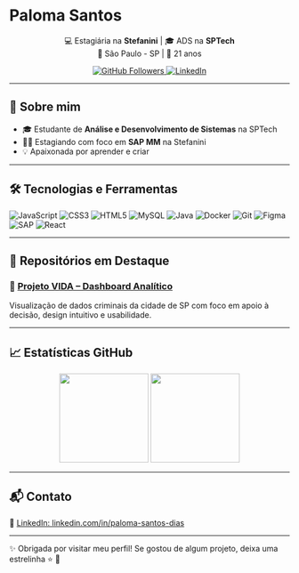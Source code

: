 <h1 align="left">Paloma Santos</h1>

<p align="center">
  💻 Estagiária na <strong>Stefanini</strong> | 🎓 ADS na <strong>SPTech</strong><br>
  📍 São Paulo - SP | 🌟 21 anos
</p>

<p align="center">
  <a href="https://github.com/PalomaInCode">
    <img src="https://img.shields.io/github/followers/PalomaInCode?label=Seguidores&style=social" alt="GitHub Followers">
  </a>
  <a href="https://www.linkedin.com/in/palomacarreiras">
    <img src="https://img.shields.io/badge/-LinkedIn-0A66C2?style=flat-square&logo=linkedin&logoColor=white" alt="LinkedIn">
  </a>
</p>

---

## 👩 Sobre mim

- 🎓 Estudante de **Análise e Desenvolvimento de Sistemas** na SPTech  
- 👩‍💼 Estagiando com foco em **SAP MM** na Stefanini  
- 💡 Apaixonada por aprender e criar

---

## 🛠 Tecnologias e Ferramentas

![JavaScript](https://img.shields.io/badge/-JavaScript-F7DF1E?style=for-the-badge&logo=javascript&logoColor=black)
![CSS3](https://img.shields.io/badge/-CSS3-1572B6?style=for-the-badge&logo=css3&logoColor=white)
![HTML5](https://img.shields.io/badge/-HTML5-E34F26?style=for-the-badge&logo=html5&logoColor=white)
![MySQL](https://img.shields.io/badge/-MySQL-4479A1?style=for-the-badge&logo=mysql&logoColor=white)
![Java](https://img.shields.io/badge/-Java-ED8B00?style=for-the-badge&logo=java&logoColor=white)
![Docker](https://img.shields.io/badge/-Docker-2496ED?style=for-the-badge&logo=docker&logoColor=white)
![Git](https://img.shields.io/badge/-Git-F05032?style=for-the-badge&logo=git&logoColor=white)
![Figma](https://img.shields.io/badge/-Figma-F24E1E?style=for-the-badge&logo=figma&logoColor=white)
![SAP](https://img.shields.io/badge/-SAP-0FAAFF?style=for-the-badge&logo=sap&logoColor=white)
![React](https://img.shields.io/badge/-React-61DAFB?style=for-the-badge&logo=react&logoColor=white)

---

## 🌟 Repositórios em Destaque

### 📌 [Projeto VIDA – Dashboard Analítico](https://github.com/guilherme-paiva1/vigi-data)  
Visualização de dados criminais da cidade de SP com foco em apoio à decisão, design intuitivo e usabilidade.

---

## 📈 Estatísticas GitHub

<p align="center">
  <img height="160em" src="https://github-readme-stats.vercel.app/api?username=PalomaInCode&show_icons=true&theme=rose_pine" />
  <img height="160em" src="https://github-readme-stats.vercel.app/api/top-langs/?username=PalomaInCode&layout=compact&theme=rose_pine"/>
</p>

---

## 📬 Contato

💼 [LinkedIn: linkedin.com/in/paloma-santos-dias](https://www.linkedin.com/in/paloma-santos-dias)

---

✨ Obrigada por visitar meu perfil! Se gostou de algum projeto, deixa uma estrelinha ⭐ 💖
